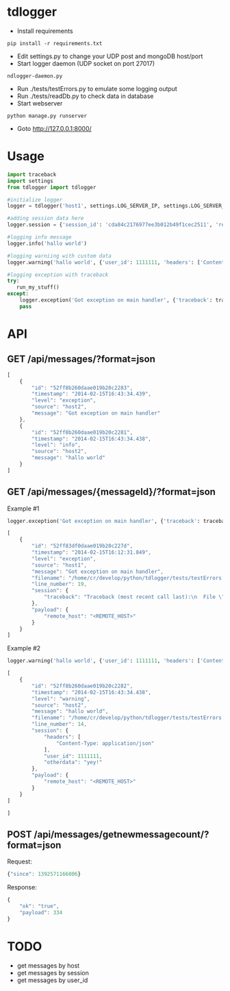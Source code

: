 tdlogger
========

* Install requirements
```shell
pip install -r requirements.txt
```
* Edit settings.py to change your UDP post and mongoDB host/port
* Start logger daemon (UDP socket on port 27017)
```shell
ndlogger-daemon.py
```
* Run ./tests/testErrors.py to emulate some logging output
* Run ./tests/readDb.py to check data in database
* Start webserver
```shell
python manage.py runserver
```

* Goto http://127.0.0.1:8000/

Usage
======
```python
import traceback
import settings
from tdlogger import tdlogger

#initialize logger
logger = tdlogger('host1', settings.LOG_SERVER_IP, settings.LOG_SERVER_PORT)

#adding session data here
logger.session = {'session_id': 'cda84c2176977ee3b012b49f1cec2511', 'remote_host': '<REMOTE_HOST>'}

#logging info message
logger.info('hallo world')

#logging warniing with custom data
logger.warning('hallo world', {'user_id': 1111111, 'headers': ['Content-Type: application/json'], 'otherdata': 'yey!'})

#logging exception with traceback
try:
   run_my_stuff()
except:
    logger.exception('Got exception on main handler', {'traceback': traceback.format_exc()})
    pass
```

API
===
GET /api/messages/?format=json
------------------------------
```javascript
[
    {
        "id": "52ff8b260daae019b20c2283",
        "timestamp": "2014-02-15T16:43:34.439",
        "level": "exception",
        "source": "host2",
        "message": "Got exception on main handler"
    },
    {
        "id": "52ff8b260daae019b20c2281",
        "timestamp": "2014-02-15T16:43:34.438",
        "level": "info",
        "source": "host2",
        "message": "hallo world"
    }
]
```

GET /api/messages/{messageId}/?format=json
------------------------------------------
Example #1
```python
logger.exception('Got exception on main handler', {'traceback': traceback.format_exc()})
```
```javascript
[
    {
        "id": "52ff83df0daae019b20c227d",
        "timestamp": "2014-02-15T16:12:31.849",
        "level": "exception",
        "source": "host1",
        "message": "Got exception on main handler",
        "filename": "/home/cr/develop/python/tdlogger/tests/testErrors.py",
        "line_number": 19,
        "session": {
            "traceback": "Traceback (most recent call last):\n  File \"/home/cr/develop/python/tdlogger/tests/testErrors.py\", line 17, in <module>\n    run_my_stuff()\nNameError: name 'run_my_stuff' is not defined\n"
        },
        "payload": {
            "remote_host": "<REMOTE_HOST>"
        }
    }
]
```
Example #2
```python
logger.warning('hallo world', {'user_id': 1111111, 'headers': ['Content-Type: application/json'], 'otherdata': 'yey!'})
```
```javascript
[
    {
        "id": "52ff8b260daae019b20c2282",
        "timestamp": "2014-02-15T16:43:34.438",
        "level": "warning",
        "source": "host2",
        "message": "hallo world",
        "filename": "/home/cr/develop/python/tdlogger/tests/testErrors.py",
        "line_number": 14,
        "session": {
            "headers": [
                "Content-Type: application/json"
            ],
            "user_id": 1111111,
            "otherdata": "yey!"
        },
        "payload": {
            "remote_host": "<REMOTE_HOST>"
        }
    }
]

]
```
POST /api/messages/getnewmessagecount/?format=json
--------------------------------------------------
Request:
```javascript
{"since": 1392571166006}
```
Response:
```javascript
{
    "ok": "true",
    "payload": 334
}
```

TODO
====
* get messages by host
* get messages by session
* get messages by user_id